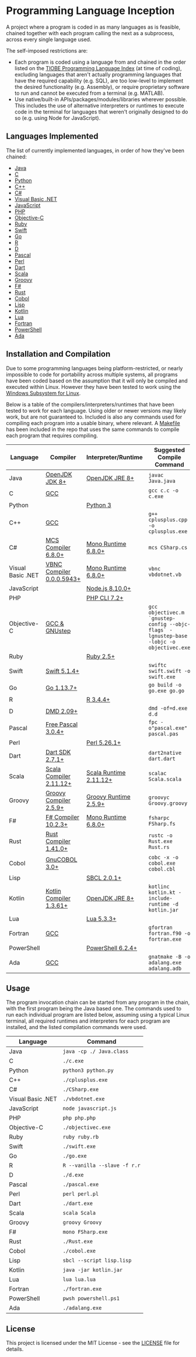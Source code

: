 # Programming Language Inception

A  project where a program is coded in as many languages
as is feasible, chained together with each program calling the next as a
subprocess, across every single language used.

The self-imposed restrictions are:

-   Each program is coded using a language from and chained in the order listed
    on the [TIOBE Programming Language Index](https://www.tiobe.com/tiobe-index/)
    (at time of coding), excluding languages that aren't actually programming
    languages that have the required capability (e.g. SQL), are too low-level to
    implement the desired functionality (e.g. Assembly), or require proprietary
    software to run and cannot be executed from a terminal (e.g. MATLAB).
-   Use native/built-in APIs/packages/modules/libraries wherever possible.
    This includes the use of alternative interpreters or runtimes to execute
    code in the terminal for languages that weren't originally designed to do
    so (e.g. using Node for JavaScript).

## Languages Implemented

The list of currently implemented languages, in order of how they've been
chained:

-   [Java](Java.java)
-   [C](c.c)
-   [Python](python.py)
-   [C++](cplusplus.cpp)
-   [C#](CSharp.cs)
-   [Visual Basic .NET](vbdotnet.vb)
-   [JavaScript](javascript.js)
-   [PHP](php.php)
-   [Objective-C](objectivec.m)
-   [Ruby](ruby.rb)
-   [Swift](swift.swift)
-   [Go](go.go)
-   [R](r.r)
-   [D](d.d)
-   [Pascal](pascal.pas)
-   [Perl](perl.pl)
-   [Dart](dart.dart)
-   [Scala](Scala.scala)
-   [Groovy](Groovy.groovy)
-   [F#](FSharp.fs)
-   [Rust](Rust.rs)
-   [Cobol](cobol.cbl)
-   [Lisp](lisp.lisp)
-   [Kotlin](kotlin.kt)
-   [Lua](lua.lua)
-   [Fortran](fortran.f90)
-   [PowerShell](powershell.ps1)
-   [Ada](adalang.adb)

## Installation and Compilation

Due to some programming languages being platform-restricted, or nearly
impossible to code for portability across multiple systems, all programs have
been coded based on the assumption that it will only be compiled and
executed within Linux. However they have been tested to work using the [Windows
Subsystem for Linux](https://docs.microsoft.com/en-us/windows/wsl/about).

Below is a table of the compilers/interpreters/runtimes that have been tested to
work for each language. Using older or newer versions may likely work, but are
not guaranteed to. Included is also any commands used for compiling each program
into a usable binary, where relevant. A [Makefile](Makefile) has been included
in the repo that uses the same commands to compile each program that requires
compiling.

| Language          | Compiler                                                                                                    | Interpreter/Runtime                                                                                                                      | Suggested Compile Command                                                                  |
| ----------------- | ----------------------------------------------------------------------------------------------------------- | ---------------------------------------------------------------------------------------------------------------------------------------- | ------------------------------------------------------------------------------------------ |
| Java              | [OpenJDK JDK 8+](https://openjdk.java.net/install/)                                                         | [OpenJDK JRE 8+](https://openjdk.java.net/install/)                                                                                      | `javac Java.java`                                                                          |
| C                 | [GCC](https://gcc.gnu.org/install/)                                                                         |                                                                                                                                          | `gcc c.c -o c.exe`                                                                         |
| Python            |                                                                                                             | [Python 3](https://www.python.org/downloads/)                                                                                            |                                                                                            |
| C++               | [GCC](https://gcc.gnu.org/install/)                                                                         |                                                                                                                                          | `g++ cplusplus.cpp -o cplusplus.exe`                                                       |
| C#                | [MCS Compiler 6.8.0+](https://www.mono-project.com/download/stable/#download-lin)                           | [Mono Runtime 6.8.0+](https://www.mono-project.com/download/stable/#download-lin)                                                        | `mcs CSharp.cs`                                                                            |
| Visual Basic .NET | [VBNC Compiler 0.0.0.5943+](https://www.mono-project.com/download/stable/#download-lin)                     | [Mono Runtime 6.8.0+](https://www.mono-project.com/download/stable/#download-lin)                                                        | `vbnc vbdotnet.vb`                                                                         |
| JavaScript        |                                                                                                             | [Node.js 8.10.0+](https://nodejs.org/en/download)                                                                                        |                                                                                            |
| PHP               |                                                                                                             | [PHP CLI 7.2+](https://www.php.net/downloads)                                                                                            |                                                                                            |
| Objective-C       | [GCC & GNUstep](https://www.techotopia.com/index.php/Installing_and_Using_GNUstep_and_Objective-C_on_Linux) |                                                                                                                                          | ``gcc objectivec.m `gnustep-config --objc-flags` -lgnustep-base -lobjc -o objectivec.exe`` |
| Ruby              |                                                                                                             | [Ruby 2.5+](https://www.ruby-lang.org/en/documentation/installation/)                                                                    |                                                                                            |
| Swift             | [Swift 5.1.4+](https://swift.org/download/)                                                                 |                                                                                                                                          | `swiftc swift.swift -o swift.exe`                                                          |
| Go                | [Go 1.13.7+](https://golang.org/doc/install)                                                                |                                                                                                                                          | `go build -o go.exe go.go`                                                                 |
| R                 |                                                                                                             | [R 3.4.4+](https://cran.r-project.org/)                                                                                                  |                                                                                            |
| D                 | [DMD 2.09+](https://dlang.org/download.html)                                                                |                                                                                                                                          | `dmd -of=d.exe d.d`                                                                        |
| Pascal            | [Free Pascal 3.0.4+](https://www.freepascal.org/download.html)                                              |                                                                                                                                          | `fpc -o"pascal.exe" pascal.pas`                                                            |
| Perl              |                                                                                                             | [Perl 5.26.1+](https://www.perl.org/get.html)                                                                                            |                                                                                            |
| Dart              | [Dart SDK 2.7.1+](https://dart.dev/get-dart)                                                                |                                                                                                                                          | `dart2native dart.dart`                                                                    |
| Scala             | [Scala Compiler 2.11.12+](https://www.scala-lang.org/download/)                                             | [Scala Runtime 2.11.12+](https://www.scala-lang.org/download/)                                                                           | `scalac Scala.scala`                                                                       |
| Groovy            | [Groovy Compiler 2.5.9+](http://groovy-lang.org/download.html)                                              | [Groovy Runtime 2.5.9+](http://groovy-lang.org/download.html)                                                                            | `groovyc Groovy.groovy`                                                                    |
| F#                | [F# Compiler 10.2.3+](https://fsharp.org/use/linux/)                                                        | [Mono Runtime 6.8.0+](https://www.mono-project.com/download/stable/#download-lin)                                                        | `fsharpc FSharp.fs`                                                                        |
| Rust              | [Rust Compiler 1.41.0+](https://www.rust-lang.org/tools/install)                                            |                                                                                                                                          | `rustc -o Rust.exe Rust.rs`                                                                |
| Cobol             | [GnuCOBOL 3.0+](https://sourceforge.net/projects/open-cobol/)                                               |                                                                                                                                          | `cobc -x -o cobol.exe cobol.cbl`                                                           |
| Lisp              |                                                                                                             | [SBCL 2.0.1+](https://sourceforge.net/projects/sbcl/)                                                                                    |                                                                                            |
| Kotlin            | [Kotlin Compiler 1.3.61+](https://kotlinlang.org/docs/tutorials/command-line.html)                          | [OpenJDK JRE 8+](https://openjdk.java.net/install/)                                                                                      | `kotlinc kotlin.kt -include-runtime -d kotlin.jar`                                         |
| Lua               |                                                                                                             | [Lua 5.3.3+](https://www.lua.org/download.html)                                                                                          |                                                                                            |
| Fortran           | [GCC](https://gcc.gnu.org/install/)                                                                         |                                                                                                                                          | `gfortran fortran.f90 -o fortran.exe`                                                      |
| PowerShell        |                                                                                                             | [PowerShell 6.2.4+](https://docs.microsoft.com/en-us/powershell/scripting/install/installing-powershell-core-on-linux?view=powershell-7) |                                                                                            |
| Ada               | [GCC](https://gcc.gnu.org/install/)                                                                         |                                                                                                                                          | `gnatmake -B -o adalang.exe adalang.adb`                                                   |

## Usage

The program invocation chain can be started from any program in the chain, with
the first program being the Java based one. The commands used to run each
individual program are listed below, assuming using a typical Linux terminal,
all required runtimes and interpreters for each program are installed, and the
listed compilation commands were used.

| Language          | Command                      |
| ----------------- | ---------------------------- |
| Java              | `java -cp ./ Java.class`     |
| C                 | `./c.exe`                    |
| Python            | `python3 python.py`          |
| C++               | `./cplusplus.exe`            |
| C#                | `./CSharp.exe`               |
| Visual Basic .NET | `./vbdotnet.exe`             |
| JavaScript        | `node javascript.js`         |
| PHP               | `php php.php`                |
| Objective-C       | `./objectivec.exe`           |
| Ruby              | `ruby ruby.rb`               |
| Swift             | `./swift.exe`                |
| Go                | `./go.exe`                   |
| R                 | `R --vanilla --slave -f r.r` |
| D                 | `./d.exe`                    |
| Pascal            | `./pascal.exe`               |
| Perl              | `perl perl.pl`               |
| Dart              | `./dart.exe`                 |
| Scala             | `scala Scala`                |
| Groovy            | `groovy Groovy`              |
| F#                | `mono FSharp.exe`            |
| Rust              | `./Rust.exe`                 |
| Cobol             | `./cobol.exe`                |
| Lisp              | `sbcl --script lisp.lisp`    |
| Kotlin            | `java -jar kotlin.jar`       |
| Lua               | `lua lua.lua`                |
| Fortran           | `./fortran.exe`              |
| PowerShell        | `pwsh powershell.ps1`        |
| Ada               | `./adalang.exe`              |

## License

This project is licensed under the MIT License - see the [LICENSE](LICENSE) file for details.
